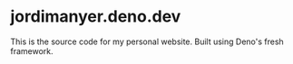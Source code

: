 # jordimanyer.deno.dev

This is the source code for my personal website. Built using Deno's fresh
framework.

